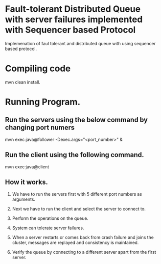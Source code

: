 # Fault-tolerant Distributed Queue with server failures implemented with Sequencer based Protocol

Implemenation of faul tolerant and distributed queue with using sequencer based protocol.

# Compiling code
mvn clean install.

# Running Program.
## Run the servers using the below command by changing port numers
mvn exec:java@follower -Dexec.args="<port_number>" &
## Run the client using the following command.
mvn exec:java@client

## How it works.
1. We have to run the servers first with 5 different port numbers as arguments.

2. Next we have to run the client and select the server to connect to.

3. Perform the operations on the queue.

4. System can tolerate server failures.

5. When a server restarts or comes back from crash failure and joins the cluster, messages are replayed and consistency is maintained.

6. Verify the queue by connecting to a different server apart from the first server.
